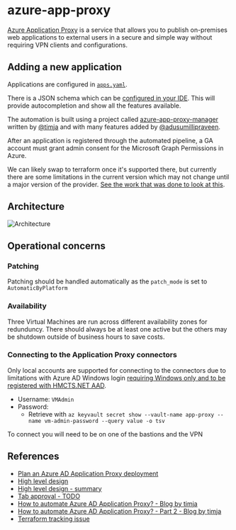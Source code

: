 # azure-app-proxy

[Azure Application Proxy](https://learn.microsoft.com/en-us/azure/active-directory/app-proxy/application-proxy) is a service that allows you to publish on-premises web applications to external users in a secure and simple way without requiring VPN clients and configurations.

## Adding a new application

Applications are configured in [`apps.yaml`](https://github.com/hmcts/azure-app-proxy/blob/main/apps.yaml).

There is a JSON schema which can be [configured in your IDE](https://github.com/hmcts/azure-app-proxy-manager#appsyaml-schema).
This will provide autocompletion and show all the features available.

The automation is built using a project called [azure-app-proxy-manager](https://github.com/hmcts/azure-app-proxy-manager)
written by [@timja](http://github.com/timja) and with many features added by [@adusumillipraveen](https://github.com/adusumillipraveen).

After an application is registered through the automated pipeline, a GA account must grant admin consent for the Microsoft Graph Permissions in Azure. 

We can likely swap to terraform once it's supported there, but currently there are some limitations in the current version which may not change until a major version of the provider.
[See the work that was done to look at this](https://github.com/hashicorp/terraform-provider-azuread/issues/7#issuecomment-1581102984).

## Architecture

![Architecture](https://github.com/hmcts/azure-app-proxy/assets/21194782/c1ba21e3-6258-4cf0-a03f-c3afd9bd98b8)

## Operational concerns

### Patching

Patching should be handled automatically as the `patch_mode` is set to `AutomaticByPlatform`

### Availability

Three Virtual Machines are run across different availability zones for redunduncy.
There should always be at least one active but the others may be shutdown outside of business hours to save costs.

### Connecting to the Application Proxy connectors

Only local accounts are supported for connecting to the connectors due to limitations with Azure AD Windows login [requiring Windows only and to be registered with HMCTS.NET AAD](https://learn.microsoft.com/en-us/azure/active-directory/devices/howto-vm-sign-in-azure-ad-windows#log-in-using-passwordlimited-passwordless-authentication-with-azure-ad).

- Username: `VMAdmin`
- Password: 
  - Retrieve with `az keyvault secret show --vault-name app-proxy --name vm-admin-password --query value -o tsv`

To connect you will need to be on one of the bastions and the VPN

## References

- [Plan an Azure AD Application Proxy deployment](https://learn.microsoft.com/en-us/azure/active-directory/app-proxy/application-proxy-deployment-plan)
- [High level design](https://tools.hmcts.net/confluence/display/DTSPO/DTS+Azure+Application+Proxy+HLD)
- [High level design - summary](https://justiceuk.sharepoint.com/:p:/s/DTSPlatformOperations/Eb8dvWOAFYREuW4ANUhfeF8BCYiyHQ28srF0kn8_cARgmg?e=7CyEqf)
- [Tab approval - TODO]()
- [How to automate Azure AD Application Proxy? - Blog by timja](https://blog.timja.dev/azuread-app-proxy/)
- [How to automate Azure AD Application Proxy? - Part 2 - Blog by timja](https://blog.timja.dev/how-to-automate-azure-ad-application-proxy-part-2/)
- [Terraform tracking issue](https://github.com/hashicorp/terraform-provider-azuread/issues/7#issuecomment-1581102984)


